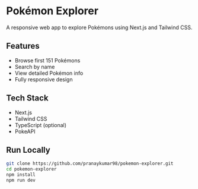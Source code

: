 # Pokémon Explorer

A responsive web app to explore Pokémons using Next.js and Tailwind CSS.

## Features

- Browse first 151 Pokémons
- Search by name
- View detailed Pokémon info
- Fully responsive design

## Tech Stack

- Next.js
- Tailwind CSS
- TypeScript (optional)
- PokeAPI

## Run Locally

```bash
git clone https://github.com/pranaykumar98/pokemon-explorer.git
cd pokemon-explorer
npm install
npm run dev
